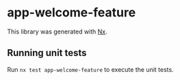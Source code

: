 # app-welcome-feature

This library was generated with [Nx](https://nx.dev).

## Running unit tests

Run `nx test app-welcome-feature` to execute the unit tests.
